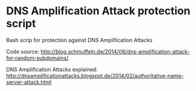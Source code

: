 # DNS Amplification Attack protection script

Bash scrip for protection against DNS Amplification Attacks

Code source: http://blog.schmuffeln.de/2014/06/dns-amplification-attack-for-random-subdomains/

DNS Amplification Attacks explained: http://dnsamplificationattacks.blogspot.de/2014/02/authoritative-name-server-attack.html
